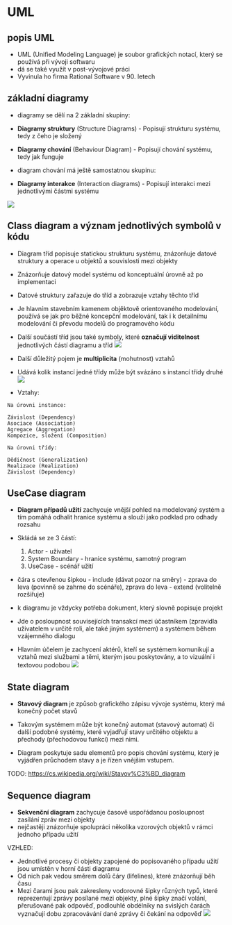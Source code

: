# UML
## popis UML
* UML (Unified Modeling Language) je soubor grafických notací, který se používá při vývoji softwaru
* dá se také využít v post-vývojové práci
* Vyvinula ho firma Rational Software v 90. letech

## základní diagramy
* diagramy se dělí na 2 základní skupiny: 

* __Diagramy struktury__ (Structure Diagrams) - Popisují strukturu systému, tedy z čeho je složený
* __Diagramy chování__ (Behaviour Diagram) - Popisují chování systému, tedy jak funguje
* diagram chování má ještě samostatnou skupinu: 
* __Diagramy interakce__ (Interaction diagrams) - Popisují interakci mezi jednotlivými částmi systému

![](images/diagrams.png)

## Class diagram a význam jednotlivých symbolů v kódu
* Diagram tříd popisuje statickou strukturu systému, znázorňuje datové struktury a operace u objektů a souvislosti mezi objekty

* Znázorňuje datový model systému od konceptuální úrovně až po implementaci
* Datové struktury zařazuje do tříd a zobrazuje vztahy těchto tříd
* Je hlavním stavebním kamenem objěktově orientovaného modelování, používá se jak pro běžné koncepční modelování, tak i k detailnímu modelování či převodu modelů do programového kódu
* Další součástí tříd jsou také symboly, které __označují viditelnost__ jednotlivých částí diagramu a tříd
![](images/uml_relationship.png)

* Další důležitý pojem je __multiplicita__ (mohutnost) vztahů
* Udává kolik instancí jedné třídy může být svázáno s instancí třídy druhé
![](images/uml_multiplicity.png)

* Vztahy: 
```
Na úrovni instance:

Závislost (Dependency)
Asociace (Association)
Agregace (Aggregation)
Kompozice, složení (Composition)

Na úrovni třídy:

Dědičnost (Generalization)
Realizace (Realization)
Závislost (Dependency)
```
## UseCase diagram
* __Diagram případů užití__ zachycuje vnější pohled na modelovaný systém a tím pomáhá odhalit hranice systému a slouží jako podklad pro odhady rozsahu
* Skládá se ze 3 částí:
   1. Actor - uživatel
   2. System Boundary - hranice systému, samotný program
   3. UseCase - scénář užití

* čára s otevřenou šipkou - include (dávat pozor na směry) - zprava do leva (povinně se zahrne do scénáře), zprava do leva - extend (volitelně rozšiřuje)
* k diagramu je vždycky potřeba dokument, který slovně popisuje projekt 
* Jde o posloupnost souvisejících transakcí mezi účastníkem (zpravidla uživatelem v určité roli, ale také jiným systémem) a systémem během vzájemného dialogu
* Hlavním účelem je zachycení aktérů, kteří se systémem komunikují a vztahů mezi službami a těmi, kterým jsou poskytovány, a to vizuální i textovou podobou
![](images/uml_useCase.png)
## State diagram
* __Stavový diagram__ je způsob grafického zápisu vývoje systému, který má konečný počet stavů

* Takovým systémem může být konečný automat (stavový automat) či další podobné systémy, které vyjadřují stavy určitého objektu a přechody (přechodovou funkci) mezi nimi.
* Diagram poskytuje sadu elementů pro popis chování systému, který je vyjádřen průchodem stavy a je řízen vnějším vstupem. 

TODO: https://cs.wikipedia.org/wiki/Stavov%C3%BD_diagram

## Sequence diagram
* __Sekvenční diagram__ zachycuje časově uspořádanou posloupnost zasílání zpráv mezi objekty
* nejčastěji znázorňuje spolupráci několika vzorových objektů v rámci jednoho případu užití

VZHLED:
* Jednotlivé procesy či objekty zapojené do popisovaného případu užití jsou umístěn v horní části diagramu
* Od nich pak vedou směrem dolů čáry (lifelines), které znázorňují běh času
* Mezi čarami jsou pak zakresleny vodorovné šipky různých typů, které reprezentují zprávy posílané mezi objekty, plné šipky značí volání, přerušované pak odpověď, podlouhlé obdélníky na svislých čarách vyznačují dobu zpracovávání dané zprávy či čekání na odpověď
![](images/uml_sequence.png)
